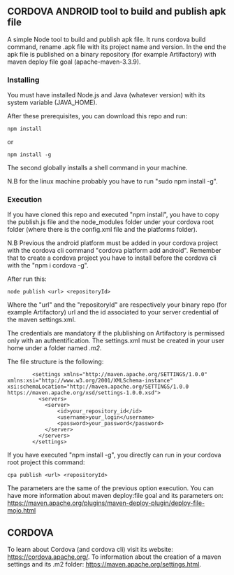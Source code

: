 ## CORDOVA ANDROID tool to build and publish apk file

A simple Node tool to build and publish apk file.
It runs cordova build command, rename .apk file with its project name and version. 
In the end the apk file is published on a binary repository (for example Artifactory) with maven deploy file goal (apache-maven-3.3.9).

### Installing
You must have installed Node.js and Java (whatever version) with its system variable (JAVA_HOME).

After these prerequisites, you can download this repo and run:

```
npm install
```

or 

```
npm install -g
```

The second globally installs a shell command in your machine.

N.B for the linux machine probably you have to run "sudo npm install -g".

### Execution

If you have cloned this repo and executed "npm install", you have to copy the publish.js file and the node_modules folder under your cordova root folder (where there is the config.xml file and the platforms folder).

N.B Previous the android platform must be added in your cordova project with the cordova cli command "cordova platform add android".
Remember that to create a cordova project you have to install before the cordova cli with the "npm i cordova -g".

After run this:

```
node publish <url> <repositoryId>
```

Where the "url" and the "repositoryId" are respectively your binary repo (for example Artifactory) url and the id associated to your server credential of the maven settings.xml.

The credentials are mandatory if the plublishing on Artifactory is permissed only with an authentification.
The settings.xml must be created in your user home under a folder named _.m2_.

The file structure is the following:

```
        <settings xmlns="http://maven.apache.org/SETTINGS/1.0.0" xmlns:xsi="http://www.w3.org/2001/XMLSchema-instance" xsi:schemaLocation="http://maven.apache.org/SETTINGS/1.0.0 https://maven.apache.org/xsd/settings-1.0.0.xsd">
          <servers>
			<server>
				<id>your_repository_id</id>
				<username>your_login</username>
				<password>your_password</password>
			</server>
		  </servers>
        </settings>
```

If you have executed "npm install -g", you directly can run in your cordova root project this command:

```
cpa publish <url> <repositoryId>
```

The parameters are the same of the previous option execution.
You can have more information about maven deploy:file goal and its parameters on: https://maven.apache.org/plugins/maven-deploy-plugin/deploy-file-mojo.html

## CORDOVA

To learn about Cordova (and cordova cli) visit its website: https://cordova.apache.org/.
To information about the creation of a maven settings and its .m2 folder: https://maven.apache.org/settings.html.
 

